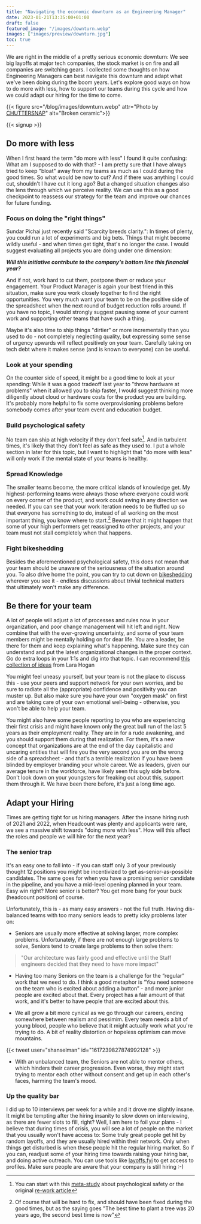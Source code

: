 ```yaml
---
title: "Navigating the economic downturn as an Engineering Manager"
date: 2023-01-21T13:35:00+01:00
draft: false
featured_image: "/images/downturn.webp"
images: ["images/preview/downturn.jpg"]
toc: true
---
```


We are right in the middle of a pretty serious economic downturn: We see big layoffs at major tech companies, the stock market is on fire and all companies are switching gears. I collected some thoughts on how Engineering Managers can best navigate this downturn and adapt what we've been doing during the boom years. Let's explore good ways on how to do more with less, how to support our teams during this cycle and how we could adapt our hiring for the time to come.

{{< figure src="/blog/images/downturn.webp" attr="Photo by [CHUTTERSNAP](https://unsplash.com/de/@chuttersnap)" alt="Broken ceramic">}}

{{< signup >}}

## Do more with less

When I first heard the term "do more with less" I found it quite confusing: What am I supposed to do with that? - I am pretty sure that I have always tried to keep "bloat" away from my teams as much as I could during the good times. So what would be now to cut? And if there was anything I could cut, shouldn't I have cut it long ago? But a changed situation changes also the lens through which we perceive reality. We can use this as a good checkpoint to reassess our strategy for the team and improve our chances for future funding. 

### Focus on doing the "right things"

Sundar Pichai just recently said "Scarcity breeds clarity.": In times of plenty, you could run a lot of experiments and big bets. Things that might become wildly useful - and when times get tight, that's no longer the case. I would suggest evaluating all projects you are doing under one dimension:

***Will this initiative contribute to the company's bottom line this financial year?***
 
And if not, work hard to cut them, postpone them or reduce your engagement. Your Product Manager is again your best friend in this situation, make sure you work closely together to find the right opportunities. You very much want your team to be on the positive side of the spreadsheet when the next round of budget reduction rolls around. If you have no topic, I would strongly suggest pausing some of your current work and supporting other teams that have such a thing. 

Maybe it's also time to ship things "dirtier" or more incrementally than you used to do - not completely neglecting quality, but expressing some sense of urgency upwards will reflect positively on your team. Carefully taking on tech debt where it makes sense (and is known to everyone) can be useful.

### Look at your spending

On the counter side of speed, it might be a good time to look at your spending: While it was a good tradeoff last year to "throw hardware at problems" when it allowed you to ship faster, I would suggest thinking more diligently about cloud or hardware costs for the product you are building. It's probably more helpful to fix some overprovisioning problems before somebody comes after your team event and education budget.

### Build psychological safety 

No team can ship at high velocity if they don't feel safe[^1]. And in turbulent times, it's likely that they don't feel as safe as they used to. I put a whole section in later for this topic, but I want to highlight that "do more with less" will only work if the mental state of your teams is healthy.

### Spread Knowledge

The smaller teams become, the more critical islands of knowledge get. My highest-performing teams were always those where everyone could work on every corner of the product, and work could swing in any direction we needed. If you can see that your work iteration needs to be fluffed up so that everyone has something to do, instead of all working on the most important thing, you know where to start.[^2] Beware that it might happen that some of your high performers get reassigned to other projects, and your team must not stall completely when that happens.

### Fight bikeshedding

Besides the aforementioned psychological safety, this does not mean that your team should be unaware of the seriousness of the situation around you. To also drive home the point, you can try to cut down on [bikeshedding](http://phk.freebsd.dk/sagas/bikeshed/) wherever you see it - endless discussions about trivial technical matters that ultimately won't make any difference.

## Be there for your team

A lot of people will adjust a lot of processes and rules now in your organization, and poor change management will hit left and right. Now combine that with the ever-growing uncertainty, and some of your team members might be mentally holding on for dear life. You are a leader, be there for them and keep explaining what's happening. Make sure they can understand and put the latest organizational changes in the proper context. Go do extra loops in your 1:1s and dig into that topic. I can recommend [this collection of ideas](https://larahogan.me/resources/resilience/) from Lara Hogan

You might feel uneasy yourself, but your team is not the place to discuss this - use your peers and support network for your own worries, and be sure to radiate all the (appropriate) confidence and positivity you can muster up. But also make sure you have your own "oxygen mask" on first and are taking care of your own emotional well-being - otherwise, you won't be able to help your team.

You might also have some people reporting to you who are experiencing their first crisis and might have known only the great bull run of the last 5 years as their employment reality. They are in for a rude awakening, and you should support them during that realization. For them, it's a new concept that organizations are at the end of the day capitalistic and uncaring entities that will fire you the very second you are on the wrong side of a spreadsheet - and that's a terrible realization if you have been blinded by employer branding your whole career. We as leaders, given our average tenure in the workforce, have likely seen this ugly side before. Don't look down on your youngsters for freaking out about this, support them through it. We have been there before, it's just a long time ago.

## Adapt your Hiring

Times are getting tight for us hiring managers. After the insane hiring rush of 2021 and 2022, when Headcount was plenty and applicants were rare, we see a massive shift towards "doing more with less". How will this affect the roles and people we will hire for the next year?

### The senior trap

It's an easy one to fall into - if you can staff only 3 of your previously thought 12 positions you might be incentivized to get as-senior-as-possible candidates. The same goes for when you have a promising senior candidate in the pipeline, and you have a mid-level opening planned in your team. Easy win right? More senior is better? You get more bang for your buck (headcount position) of course.

Unfortunately, this is - as many easy answers - not the full truth. Having dis-balanced teams with too many seniors leads to pretty icky problems later on:

* Seniors are usually more effective at solving larger, more complex problems. Unfortunately, if there are not enough large problems to solve, Seniors tend to create large problems to then solve them: 

> "Our architecture was fairly good and effective until the Staff engineers decided that they need to have more impact"

* Having too many Seniors on the team is a challenge for the “regular” work that we need to do. I think a good metaphor is “You need someone on the team who is excited about adding a button” - and more junior people are excited about that. Every project has a fair amount of that work, and it's better to have people that are excited about this.

* We all grow a bit more cynical as we go through our careers, ending somewhere between realism and pessimim. Every team needs a bit of young blood, people who believe that it might actually work what you're trying to do. A bit of reality distortion or hopeless optimism can move mountains.

{{< tweet user="shanselman" id="1617239827874992128" >}}

* With an unbalanced team, the Seniors are not able to mentor others, which hinders their career progression. Even worse, they might start trying to mentor each other without consent and get up in each other's faces, harming the team's mood. 

### Up the quality bar

I did up to 10 interviews per week for a while and it drove me slightly insane. It might be tempting after the hiring insanity to slow down on interviewing, as there are fewer slots to fill, right? Well, I am here to foil your plans - I believe that during times of crisis, you will see a lot of people on the market that you usually won't have access to: Some truly great people get hit by random layoffs, and they are usually hired within their network. Only when things get disturbed is when these people hit the regular hiring market. So if you can, readjust some of your hiring time towards raising your hiring bar, and doing active outreach. You can use tools like [layoffs.fyi](https://layoffs.fyi/) to get access to profiles. Make sure people are aware that your company is still hiring :-)


[^1]: You can start with this [meta-study](https://www.sciencedirect.com/science/article/pii/S1053482217300013) about psychological safety or the original [re-work article](https://rework.withgoogle.com/blog/five-keys-to-a-successful-google-team/)

[^2]: Of course that will be hard to fix, and should have been fixed during the good times, but as the saying goes "The best time to plant a tree was 20 years ago, the second best time is now"
